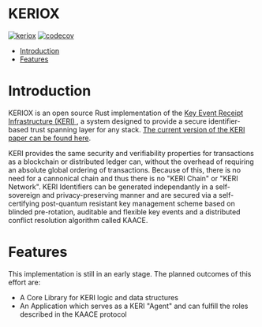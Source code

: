 # KERIOX

[![keriox](https://github.com/WebOfTrust/keriox/actions/workflows/rust.yml/badge.svg)](https://github.com/WebOfTrust/keriox/actions/workflows/rust.yml)
[![codecov](https://codecov.io/gh/WebOfTrust/keriox/branch/master/graph/badge.svg?token=3X0I0W2JVA)](https://codecov.io/gh/WebOfTrust/keriox)

- [Introduction](#introduction)
- [Features](#features)

# Introduction

KERIOX is an open source Rust implementation of the [ Key Event Receipt Infrastructure (KERI) ](https://github.com/decentralized-identity/keri), a system designed to provide a secure identifier-based trust spanning layer for any stack. [The current version of the KERI paper can be found here](https://github.com/SmithSamuelM/Papers/blob/master/whitepapers/KERI_WP_2.x.web.pdf).

KERI provides the same security and verifiability properties for transactions as a blockchain or distributed ledger can, without the overhead of requiring an absolute global ordering of transactions. Because of this, there is no need for a cannonical chain and thus there is no "KERI Chain" or "KERI Network". KERI Identifiers can be generated independantly in a self-sovereign and privacy-preserving manner and are secured via a self-certifying post-quantum resistant key management scheme based on blinded pre-rotation, auditable and flexible key events and a distributed conflict resolution algorithm called KAACE.

# Features

This implementation is still in an early stage. The planned outcomes of this effort are:
- A Core Library for KERI logic and data structures
- An Application which serves as a KERI "Agent" and can fulfill the roles described in the KAACE protocol
